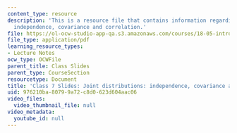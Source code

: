 ```yaml
---
content_type: resource
description: 'This is a resource file that contains information regarding joint distributions:
  independence, covariance and correlation.'
file: https://ol-ocw-studio-app-qa.s3.amazonaws.com/courses/18-05-introduction-to-probability-and-statistics-spring-2014/976210ba80799a72c8d0623d604aac06_MIT18_05S14_class7slides.pdf
file_type: application/pdf
learning_resource_types:
- Lecture Notes
ocw_type: OCWFile
parent_title: Class Slides
parent_type: CourseSection
resourcetype: Document
title: 'Class 7 Slides: Joint distributions: independence, covariance and correlation'
uid: 976210ba-8079-9a72-c8d0-623d604aac06
video_files:
  video_thumbnail_file: null
video_metadata:
  youtube_id: null
---
```

